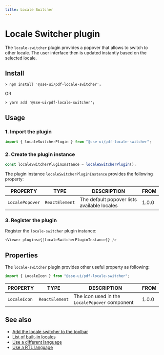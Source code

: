 ```yaml
---
title: Locale Switcher
---
```


# Locale Switcher plugin

The `locale-switcher` plugin provides a popover that allows to switch to other locale. The user interface then is updated instantly based on the selected locale.

## Install

```
> npm install '@sse-ui/pdf-locale-switcher';
```

OR

```
> yarn add '@sse-ui/pdf-locale-switcher';
```

## Usage

### 1. Import the plugin

```javascript
import { localeSwitcherPlugin } from "@sse-ui/pdf-locale-switcher";
```

### 2. Create the plugin instance

```javascript
const localeSwitcherPluginInstance = localeSwitcherPlugin();
```

The plugin instance `localeSwitcherPluginInstance` provides the following property:

| PROPERTY        | TYPE           | DESCRIPTION                                 | FROM  |
| --------------- | -------------- | ------------------------------------------- | ----- |
| `LocalePopover` | `ReactElement` | The default popover lists available locales | 1.0.0 |

### 3. Register the plugin

Register the `locale-switcher` plugin instance:

```javascript
<Viewer plugins={[localeSwitcherPluginInstance]} />
```

## Properties

The `locale-switcher` plugin provides other useful property as following:

```javascript
import { LocaleIcon } from "@sse-ui/pdf-locale-switcher";
```

| PROPERTY     | TYPE           | DESCRIPTION                                    | FROM  |
| ------------ | -------------- | ---------------------------------------------- | ----- |
| `LocaleIcon` | `ReactElement` | The icon used in the `LocalePopover` component | 1.0.0 |

## See also

- [Add the locale switcher to the toolbar](https://react-pdf-viewer.dev/examples/add-the-locale-switcher-to-the-toolbar/)
- [List of built-in locales](https://react-pdf-viewer.dev/localizations/)
- [Use a different language](https://react-pdf-viewer.dev/examples/use-a-different-language/)
- [Use a RTL language](https://react-pdf-viewer.dev/examples/use-a-rtl-language/)
